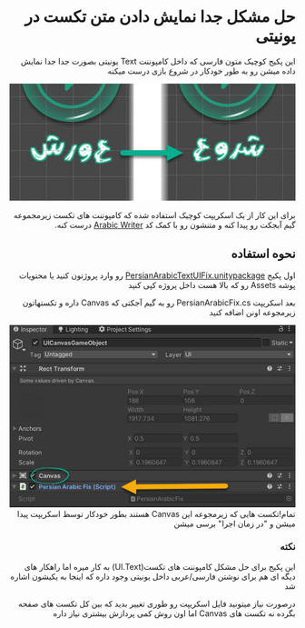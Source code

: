 <div dir="rtl">
  
# حل مشکل جدا نمایش دادن متن تکست در یونیتی

این پکیج کوچیک متون فارسی که داخل کامپوننت Text یونیتی بصورت جدا جدا نمایش داده میشن رو به طور خودکار در شروع بازی درست میکنه


![](https://github.com/bitCoder0/FixPersianArabicUITextUnity3D/blob/master/output%20demo.jpg?raw=true)

  

برای این کار از یک اسکریپت کوچیک استفاده شده که  کامپوننت های تکست زیرمجموعه گیم آبجکت رو پیدا کنه و متنشون رو با کمک کد [Arabic Writer](https://github.com/Konash/arabic-support-unity)  درست کنه.

  
## نحوه استفاده


اول پکیج [PersianArabicTextUIFix.unitypackage](https://raw.githubusercontent.com/bitCoder0/FixPersianArabicUITextUnity3D/master/PersianArabicTextUIFix.unitypackage)
 رو وارد پروژتون کنید یا محتویات پوشه Assets رو که بالا هست داخل پروژه کپی کنید

بعد اسکریپت PersianArabicFix.cs رو به گیم آجکتی که Canvas داره و تکستهاتون زیرمجوعه اونن اضافه کنید

![](https://github.com/bitCoder0/FixPersianArabicUITextUnity3D/blob/master/howTo.jpg?raw=true)  
تمام!تکست هایی که زیرمجوعه این Canvas هستند بطور خودکار توسط اسکریپت پیدا میشن و "در زمان اجرا" برسی میشن

  
### نکته
این پکیج برای حل مشکل کامپوننت های تکست(UI.Text) به کار میره اما راهکار های دیگه ای هم برای نوشتن فارسی/عربی داخل یونیتی وجود داره که اینجا به یکیشون اشاره شد

درصورت نیاز میتونید فایل اسکریپت رو طوری تغییر بدید که بین کل تکست های صفحه بگرده نه تکست های Canvas اما اون روش کمی پردازش بیشتری نیاز داره
</div>
